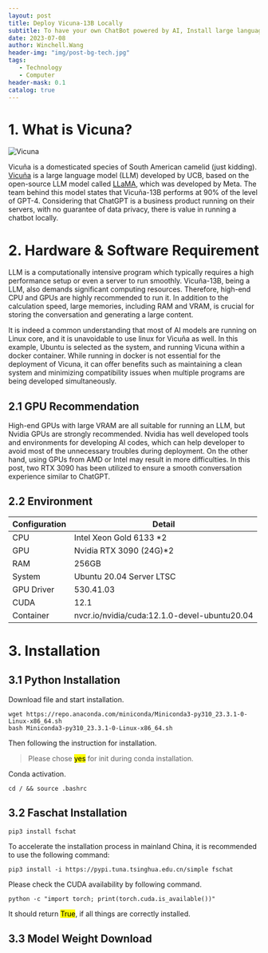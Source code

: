 ```yaml
---
layout: post
title: Deploy Vicuna-13B Locally
subtitle: To have your own ChatBot powered by AI, Install large language model on a computer.
date: 2023-07-08
author: Winchell.Wang
header-img: "img/post-bg-tech.jpg"
tags:
   - Technology
   - Computer
header-mask: 0.1
catalog: true
---
```


# 1. What is Vicuna?

![Vicuna](https://toursinsalta.com/wp-content/uploads/2017/05/vicunas-puna-argentina.jpg)

Vicuña is a domesticated species of South American camelid (just kidding). [Vicuña](https://lmsys.org/blog/2023-03-30-vicuna/) is a large language model (LLM) developed by UCB, based on the open-source LLM model called [LLaMA](https://ai.facebook.com/blog/large-language-model-llama-meta-ai/), which was developed by Meta. The team behind this model states that Vicuña-13B performs at 90% of the level of GPT-4. Considering that ChatGPT is a business product running on their servers, with no guarantee of data privacy, there is value in running a chatbot locally.

# 2. Hardware & Software Requirement

LLM is a computationally intensive program which typically requires a high performance setup or even a server to run smoothly. Vicuña-13B, being a LLM, also demands significant computing resources. Therefore, high-end CPU and GPUs are highly recommended to run it. In addition to the calculation speed, large memories, including RAM and VRAM, is crucial for storing the conversation and generating a large content.

It is indeed a common understanding that most of AI models are running on Linux core, and it is unavoidable to use linux for Vicuña as well. In this example, Ubuntu is selected as the system, and running Vicuna within a docker container. While running in docker is not essential for the deployment of Vicuna, it can offer benefits such as maintaining a clean system and minimizing compatibility issues when multiple programs are being developed simultaneously. 

## 2.1 GPU Recommendation

High-end GPUs with large VRAM are all suitable for running an LLM, but Nvidia GPUs are strongly recommended. Nvidia has well developed tools and environments for developing AI codes, which can help developer to avoid most of the unnecessary troubles during deployment. On the other hand, using GPUs from AMD or Intel may result in more difficulties. In this post, two RTX 3090 has been utilized to ensure a smooth conversation experience similar to ChatGPT.

## 2.2 Environment

|Configuration|Detail|
|-|-|
|CPU|Intel Xeon Gold 6133 *2|
|GPU|Nvidia RTX 3090 (24G)*2|
|RAM|256GB|
|System|Ubuntu 20.04 Server LTSC|
|GPU Driver|530.41.03|
|CUDA|12.1|
|Container|nvcr.io/nvidia/cuda:12.1.0-devel-ubuntu20.04|

# 3. Installation

## 3.1 Python Installation

Download file and start installation.

```shell
wget https://repo.anaconda.com/miniconda/Miniconda3-py310_23.3.1-0-Linux-x86_64.sh
bash Miniconda3-py310_23.3.1-0-Linux-x86_64.sh
```

Then following the instruction for installation.

> Please chose <mark>yes</mark> for init during conda installation.

Conda activation.

```shell
cd / && source .bashrc
```

## 3.2 Faschat Installation

```shell
pip3 install fschat
```

To accelerate the installation process in mainland China, it is recommended to use the following command:

```shell
pip3 install -i https://pypi.tuna.tsinghua.edu.cn/simple fschat
```

Please check the CUDA availability by following command.

```shell
python -c "import torch; print(torch.cuda.is_available())"
```

It should return <mark>True</mark>, if all things are correctly installed.

## 3.3 Model Weight Download

